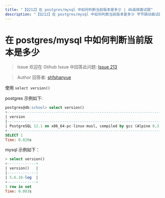 ```yaml
---
title: "【Q212】在 postgres/mysql 中如何判断当前版本是多少 | db高频面试题"
description: "【Q212】在 postgres/mysql 中如何判断当前版本是多少 字节跳动面试题、阿里腾讯面试题、美团小米面试题。"
---
```


# 在 postgres/mysql 中如何判断当前版本是多少

> Issue
> 欢迎在 Gtihub Issue 中回答此问题: [Issue 213](https://github.com/shfshanyue/Daily-Question/issues/213)

> Author
> 回答者: [shfshanyue](https://github.com/shfshanyue)

使用 `select version()`

postgres 示例如下:

```sql
postgres@db:school> select version()
+---------------------------------------------------------------------------------------+
| version                                                                               |
|---------------------------------------------------------------------------------------|
| PostgreSQL 12.1 on x86_64-pc-linux-musl, compiled by gcc (Alpine 8.3.0) 8.3.0, 64-bit |
+---------------------------------------------------------------------------------------+
SELECT 1
Time: 0.028s
```

mysql 示例如下：

```sql
> select version()
+-------------+
| version()   |
|-------------|
| 5.6.16-log  |
+-------------+
1 row in set
Time: 0.003s
```
